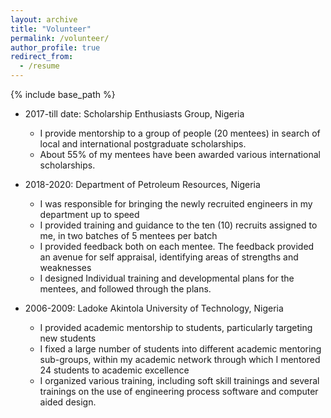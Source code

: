 ```yaml
---
layout: archive
title: "Volunteer"
permalink: /volunteer/
author_profile: true
redirect_from:
  - /resume
---
```


{% include base_path %}



* 2017-till date: Scholarship Enthusiasts Group, Nigeria
  * I provide mentorship to a group of people (20 mentees) in search of local and international postgraduate scholarships. 
  * About 55% of my mentees have been awarded various international scholarships.

* 2018-2020: Department of Petroleum Resources, Nigeria
  * I was responsible for bringing the newly recruited engineers in my department up to speed
  * I provided training and guidance to the ten (10) recruits assigned to me, in two batches of 5 mentees per batch
  * I  provided feedback both on each mentee. The feedback provided an avenue for self appraisal, identifying areas of strengths and weaknesses
  *	I designed Individual training and developmental plans for the mentees, and followed through the plans.
  
* 2006-2009: Ladoke Akintola University of Technology, Nigeria
  * I provided academic mentorship to students, particularly targeting new students
  * I fixed a large number of students into different academic mentoring sub-groups, within my academic network through which I mentored 24 students to academic excellence
  *	I organized various training, including soft skill trainings and several trainings on the use of engineering process software and computer aided design.

